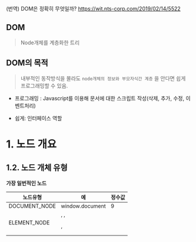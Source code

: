 (번역) DOM은 정확히 무엇일까? https://wit.nts-corp.com/2019/02/14/5522

## DOM

> Node개체를 계층화한 트리



## DOM의 목적 

> 내부적인 동작방식을 몰라도 `node개체의 정보와 부모자식간 계층` 을 안다면 쉽게 프로그래밍할 수 있음.

- 프로그래밍 : Javascript를 이용해 문서에 대한 스크립트 작성(삭제, 추가, 수정, 이벤트처리)

- 쉽게: 인터페이스 역할

# 1. 노드 개요





## 1.2. 노드 개체 유형

**가장 일번적인 노드**

| 노드유형               | 예                                                           | 정수값 |
| ---------------------- | ------------------------------------------------------------ | ------ |
| DOCUMENT_NODE          | window.document                                              | 9      |
| ELEMENT_NODE           | <body>, <a>, <p>, <script> 등등                              | 1      |
| ATTRIBUTE_NODE         | <div class="ab"> 에서 class="ab"                             | 2      |
| TEXT_NODE              | <p>Hi</p> 에서 HI (줄바꿈과 공백을 포함한 HTML문서 내의 텍스트문자) | 3      |
| DOCUMENT_FRAGMENT_NODE | document.createDocumentFragment()                            | 11     |
| DOCUMENT_TYPE_NODE     | <!DOCTYPE html>                                              | 10     |

<img src="./img/노드유형.png">

​	

- ATTRIBUTE_NDOE는 실제 DOM 트리구조의 일부가 아님(역사적인 이유로 목록에 포함될 뿐)
  - DOM4 에서 사용금지됨
- COMMENT_NODE는 거의 TEXT_NODE(개행포함함)와 동일

| 인터페이스 / 생성자                           | nodeType | 예시(뒤에 _NODE가 붙지만 생략) |      |
| --------------------------------------------- | -------- | ------------------------------ | ---- |
| HTML * Element()    (예: HTMLBodyElement()  ) | 1        | Element                        |      |
| Text()                                        | 3        | TEXT                           |      |
| Attr()                                        | 2        | ATTRIBUTE                      |      |
| HTMLDocument()                                | 9        | DOCUMENT                       |      |
| DocumentFragment()                            | 11       | DOCUMENT_FRAGMENT              |      |
| DocumentType()                                | 10       | DOCUMENT_TYPE                  |      |



## 1.3. Node 개체로부터 상속받은 하위 노드 개체

<img src="./img/NODE TREE.png">

```
Object
  └ Node
      ├ Element
      │     └ HTMLElement 
      │             └ 겁나많아 (HTML*Element , * 자리에 들어갈 단어: Head, Body, Title, Input, Table, Paragraph, 등등)       ├ Attr
      ├ CharacterData
      │     └ Text
      ├ Docuement
      │     └ HTMLDocuement
      └ DocuementFragment        
   
```



## 1.4. 노드를 다루자 (속성 및 메서드)

1. Node

   - 속성
     - childNodes
     - firstChild
     - nextSibling
     - **nodeName**
     - **nodeType**
     - nodeValue
     - parentNode
     - previousSibling

   - 메서드

     - appendChild()

     - cloneNode()

     - compareDocumentPosition()

     - contains()

     - hasChildNodes()

     - insertBefore()

     - isEqualNode()

     - removeChild()

     - replaceChild()

       

2. Document 

   - 메서드
     - document.createElement()
     - document.createTextNode()

3. HTML * Element

   - 속성
     - innerHTML
     - outerHTML
     - textContent
     - innerText
     - outerText
     - firstElementChild
     - lastElementChild
     - nextElementChild
     - previousElementChild
     - children
   - 메서드
     - insertAdjacentHTML()



## 1.6 노드 값 nodeValue (오직 Text와 Comment를 출력하기 위한 것)

> nodeValue 속성은 Text 와 Comment를 제외하고 null값을 반환함

**(Text, Comment 일 경우 nodeValue 값)	textContent 속성값 출력** 

**(그 외)	null**



<hr>
## 참고
**현 노드의 자식 노드인 Text, Coment 포함한 경우** 

- childNodes  
- firstChild

**현 노드의 자식 노드들 중 TextNode, Comment 노드를 무시할 경우**

* children
* firstElementChild
* lastElementChild

https://hogni.tistory.com/122      

https://m.blog.naver.com/PostView.nhn?blogId=yoon980208&logNo=221470007783&proxyReferer=https:%2F%2Fwww.google.com%2F

https://www.zerocho.com/category/JavaScript/post/573b4165a54b5e8427432948

<hr>
## 1.7 ElementNode, TextNode 생성 (create * 메소드 사용하여)

### 추가는 1.10 에서 다룸

```js
var elementNode = document.createElement('div');
var textNode = document.createTextNode('Hi');
var commentNode = document.createComment('안녕');
console.log(elementNode, elementNode.nodeType, elementNode.nodeName);
console.log(textNode, textNode.nodeType, textNode.nodeName);
console.log(commentNode, commentNode.nodeType, commentNode.nodeName);

console.dir(elementNode)
console.dir(textNode)
console.dir(commentNode)
/*
createElement('{tagName}')
	1. Element 개체를 생성
	2. Element 개체의 tagName 속성값과 createElementt의 파라미터와 동일하다

createAttribute는 사용금지
	1. 대신 setAttribute, gettAttribute, removeAttribute 를 사용한다

createComment() 메소드도 존재함
*/
```

- `console.log는 요소를 HTML과 같은 트리 구조로 출력합니다.`
- `console.dir은 요소를 JSON과 같은 트리 구조로 출력합니다.`



## 1.8/ 1.9 ElementNode, TextNode 생성 (속성에 속성값을 지정하여)

${HTML *Element 노드} .**innerHTML** = '\<strong>Hi\</strong>'

> Element 노드의 자식요소로 \<strong>Hi\</strong> 가 DOM에 추가됨
>
> HTML파서를 호출하여 성능을 악화시킴, 아래 textContent를 사용할 것 권장

${HTML *Element 노드} .**outterHTML** = '\<strong>Hi\</strong>'

> **Element 노드가 \<strong>Hi\</strong> 로 교체됨**
>
> Element 노드는 없어짐

${HTML *Element 노드} .**textContent** = '메롱'

> **Text노드가 생성**
>
> innerHTML, innerText, outerText, textContent 의 속성값이 '메롱'으로 변경됨
>
> **속성값을 읽을 때)** display:none이 적용된 자식요소의 텍스트까지 보여주고 싶을 때는 `textContent` 를 사용한다

<hr>

### 다음은 비표준 확장임

${HTML *Element 노드} .**innerText**= '메롱'

> **Text노드 생성**
>
> \<script> 태그에서는 동작 안함
>
> **속성값을 읽을 때)**  display:none이 적용된 자식요소의 텍스트를 무시하고 보여주고 싶을 때는 `textContent` 를 사용한다

${HTML *Element 노드} .**outerText**= '메롱'

> **Text노드 생성**
>
> Text노드로 교체됨
>
> Element 노드는 없어짐

<hr>

${HTML *Element 노드} .insertAdjacentHTML('${option}', '${HTML태그 string}');

>option : beforebegin, afterbegin, beforeend, afterend
>
>HTML *Element가 부모 요소를 갖지 않을 경우 위 1, 4번째 옵션사용 불가
>
>HTML *Element 의 열린태그 , 닫힌태그를 대상으로 앞 뒤에 노드를 추가할 수 있다



## 1.10 노드개체 추가하기 

타겟노드**.appendChild**(대상노드)

>타겟노드의 마지막 자식노드로 추가됨
>
>append() 와 동일한 기능이나 append()는 InterExplorer11에서 불가능하여 잘 안씀

타겟노드**.insertBefore**(대상노드, 자식노드中 타겟이 되는 노드)

>타겟이 되는 자식노드 앞에 추가됨

그 외 prepend(), before(), after()가 있으니 검색해서 잘 사용할 것

## 1.11 



<hr> 

## ParentNode vs ParentElement





<hr>











## Value값 읽어오기

- `form 요소(input 등) 의 값` : .value 
- `그 외 div 나 span 등의 요소`:  .textContent


